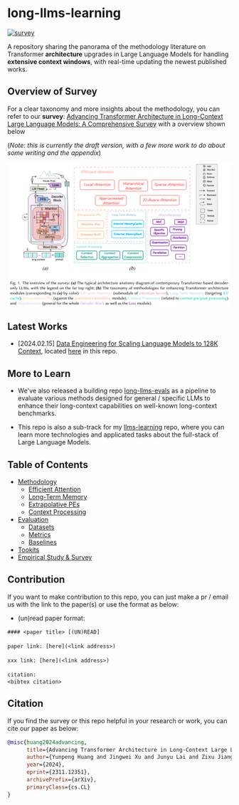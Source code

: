 # long-llms-learning

<p align="left">
<a href="https://arxiv.org/abs/2311.12351v2">
<img alt="survey" src="https://img.shields.io/badge/survey-arxiv:2311.12351v2-blue">
</a>
</p>

A repository sharing the panorama of the methodology literature on Transformer **architecture** upgrades in Large Language Models for handling **extensive context windows**, with real-time updating the newest published works.


## Overview of Survey

For a clear taxonomy and more insights about the methodology, you can refer to our **survey**: [Advancing Transformer Architecture in Long-Context Large Language Models: A Comprehensive Survey](https://arxiv.org/abs/2311.12351v2) with a overview shown below

(*Note: this is currently the draft version, with a few more work to do about some writing and the appendix*)


![Overview of the survey](./imgs/overview_with_caption_v2.png)


## Latest Works

* [2024.02.15] [Data Engineering for Scaling Language Models to 128K Context](https://arxiv.org/abs/2402.10171), located [here](./methodology/miscellaneous.md#long-contenxt-training) in this repo.


## More to Learn

* We've also released a building repo [long-llms-evals](https://github.com/Strivin0311/long-llms-evals) as a pipeline to evaluate various methods designed for general / specific LLMs to enhance their long-context capabilities on well-known long-context benchmarks.

* This repo is also a sub-track for my [llms-learning](https://github.com/Strivin0311/llms-learning) repo, where you can learn more technologies and applicated tasks about the full-stack of Large Language Models.


## Table of Contents

* [Methodology](./methodology/)
  * [Efficient Attention](./methodology/efficient_attn.md)
  * [Long-Term Memory](./methodology/long-term_memory.md)
  * [Extrapolative PEs](./methodology/extrapolative_pes.md)
  * [Context Processing](./methodology/context_process.md)
* [Evaluation](./evaluation/)
  * [Datasets](./evaluation/datasets.md)
  * [Metrics](./evaluation/metrics.md)
  * [Baselines](./evaluation/baselines.md)
* [Tookits](./toolkits/README.md)
* [Empirical Study & Survey](./empirical.md)



## Contribution

If you want to make contribution to this repo, you can just make a pr / email us with the link to the paper(s) or use the format as below:

* (un)read paper format:
```
#### <paper title> [(UN)READ]

paper link: [here](<link address>)

xxx link: [here](<link address>)

citation:
<bibtex citation>
```


## Citation

If you find the survey or this repo helpful in your research or work, you can cite our paper as below:

```bibtex
@misc{huang2024advancing,
      title={Advancing Transformer Architecture in Long-Context Large Language Models: A Comprehensive Survey}, 
      author={Yunpeng Huang and Jingwei Xu and Junyu Lai and Zixu Jiang and Taolue Chen and Zenan Li and Yuan Yao and Xiaoxing Ma and Lijuan Yang and Hao Chen and Shupeng Li and Penghao Zhao},
      year={2024},
      eprint={2311.12351},
      archivePrefix={arXiv},
      primaryClass={cs.CL}
}
```
